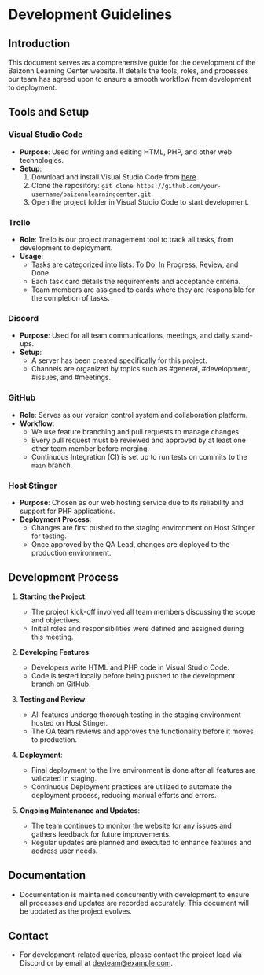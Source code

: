 # Development Guidelines
   
## Introduction
This document serves as a comprehensive guide for the development of the Baizonn Learning Center website. It details the tools, roles, and processes our team has agreed upon to ensure a smooth workflow from development to deployment.
   
## Tools and Setup
   
### Visual Studio Code
- **Purpose**: Used for writing and editing HTML, PHP, and other web technologies.
- **Setup**:
  1. Download and install Visual Studio Code from [here](https://code.visualstudio.com/).
  2. Clone the repository: `git clone https://github.com/your-username/baizonnlearningcenter.git`.
  3. Open the project folder in Visual Studio Code to start development.

### Trello
- **Role**: Trello is our project management tool to track all tasks, from development to deployment.
- **Usage**: 
  - Tasks are categorized into lists: To Do, In Progress, Review, and Done.
  - Each task card details the requirements and acceptance criteria.
  - Team members are assigned to cards where they are responsible for the completion of tasks.

### Discord
- **Purpose**: Used for all team communications, meetings, and daily stand-ups.
- **Setup**:
  - A server has been created specifically for this project.
  - Channels are organized by topics such as #general, #development, #issues, and #meetings.

### GitHub
- **Role**: Serves as our version control system and collaboration platform.
- **Workflow**:
  - We use feature branching and pull requests to manage changes.
  - Every pull request must be reviewed and approved by at least one other team member before merging.
  - Continuous Integration (CI) is set up to run tests on commits to the `main` branch.

### Host Stinger
- **Purpose**: Chosen as our web hosting service due to its reliability and support for PHP applications.
- **Deployment Process**:
  - Changes are first pushed to the staging environment on Host Stinger for testing.
  - Once approved by the QA Lead, changes are deployed to the production environment.

## Development Process

1. **Starting the Project**:
   - The project kick-off involved all team members discussing the scope and objectives.
   - Initial roles and responsibilities were defined and assigned during this meeting.

2. **Developing Features**:
   - Developers write HTML and PHP code in Visual Studio Code.
   - Code is tested locally before being pushed to the development branch on GitHub.

3. **Testing and Review**:
   - All features undergo thorough testing in the staging environment hosted on Host Stinger.
   - The QA team reviews and approves the functionality before it moves to production.

4. **Deployment**:
   - Final deployment to the live environment is done after all features are validated in staging.
   - Continuous Deployment practices are utilized to automate the deployment process, reducing manual efforts and errors.

5. **Ongoing Maintenance and Updates**:
   - The team continues to monitor the website for any issues and gathers feedback for future improvements.
   - Regular updates are planned and executed to enhance features and address user needs.

## Documentation
- Documentation is maintained concurrently with development to ensure all processes and updates are recorded accurately. This document will be updated as the project evolves.

## Contact
- For development-related queries, please contact the project lead via Discord or by email at [devteam@example.com](mailto:devteam@example.com).

